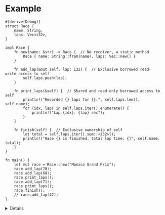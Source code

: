 # Example

```rust,editable
#[derive(Debug)]
struct Race {
    name: String,
    laps: Vec<i32>,
}

impl Race {
    fn new(name: &str) -> Race {  // No receiver, a static method
        Race { name: String::from(name), laps: Vec::new() }
    }

    fn add_lap(&mut self, lap: i32) {  // Exclusive borrowed read-write access to self
        self.laps.push(lap);
    }

    fn print_laps(&self) {  // Shared and read-only borrowed access to self
        println!("Recorded {} laps for {}:", self.laps.len(), self.name);
        for (idx, lap) in self.laps.iter().enumerate() {
            println!("Lap {idx}: {lap} sec");
        }
    }

    fn finish(self) {  // Exclusive ownership of self
        let total = self.laps.iter().sum::<i32>();
        println!("Race {} is finished, total lap time: {}", self.name, total);
    }
}

fn main() {
    let mut race = Race::new("Monaco Grand Prix");
    race.add_lap(70);
    race.add_lap(68);
    race.print_laps();
    race.add_lap(71);
    race.print_laps();
    race.finish();
    // race.add_lap(42);
}
```

<details>

Key Points:

- All four methods here use a different method receiver.
  - You can point out how that changes what the function can do with the variable values and if/how it can be used again in `main`.
  - You can showcase the error that appears when trying to call `finish` twice.
- Note that although the method receivers are different, the non-static functions are called the same way in the main body. Rust enables automatic referencing and dereferencing when calling methods. Rust automatically adds in the `&`, `*`, `muts` so that that object matches the method signature.
- You might point out that `print_laps` is using a vector that is iterated over. We describe vectors in more detail in the afternoon.

</details>
